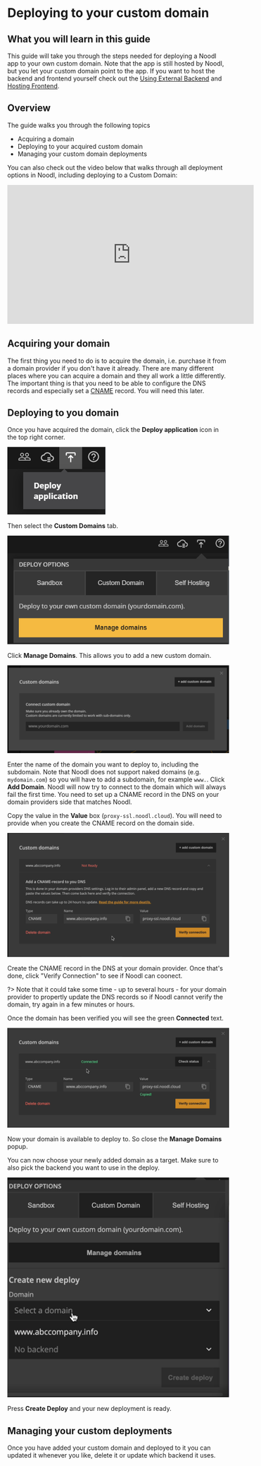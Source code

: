 # Deploying to your custom domain

## What you will learn in this guide
This guide will take you through the steps needed for deploying a Noodl app to your own custom domain. Note that the app is still hosted by Noodl, but you let your custom domain point to the app. If you want to host the backend and frontend yourself check out the [Using External Backend](guides/deploy-noodl-apps/using-external-backend.md) and [Hosting Frontend](guides/deploy-noodl-apps/hosting-frontend.md).

## Overview

The guide walks you through the following topics
* Acquiring a domain
* Deploying to your acquired custom domain
* Managing your custom domain deployments

You can also check out the video below that walks through all deployment options in Noodl, including deploying to a Custom Domain:

<iframe width="560" height="315" src="https://www.youtube-nocookie.com/embed/M97-89RiboE" title="YouTube video player" frameborder="0" allow="accelerometer; autoplay; clipboard-write; encrypted-media; gyroscope; picture-in-picture" allowfullscreen></iframe>

## Acquiring your domain
The first thing you need to do is to acquire the domain, i.e. purchase it from a domain provider if you don't have it already. There are many different places where you can acquire a domain and they all work a little differently. The important thing is that you need to be able to configure the DNS records and especially set a [CNAME](https://en.wikipedia.org/wiki/CNAME_record) record. You will need this later.

## Deploying to you domain
Once you have acquired the domain, click the **Deploy application** icon in the top right corner. 

<div class="ndl-image-with-background s">

![](deploy-button.png)

</div>

Then select the **Custom Domains** tab.
<div class="ndl-image-with-background">

![](custom-domains.png)

</div>

Click **Manage Domains**. This allows you to add a new custom domain.

<div class="ndl-image-with-background l">

![](custom-domains-2.png)

</div>

Enter the name of the domain you want to deploy to, including the subdomain. Note that Noodl does not support naked domains (e.g. `mydomain.com`) so you will have to add a subdomain, for example `www.`.
Click **Add Domain**. Noodl will now try to connect to the domain which will always fail the first time. You need to set up a CNAME record in the DNS on your domain providers side that matches Noodl.

Copy the value in the **Value** box (`proxy-ssl.noodl.cloud`). You will need to provide when you create the CNAME record on the domain side.

<div class="ndl-image-with-background l">

![](custom-domains-3.png)

</div>

Create the CNAME record in the DNS at your domain provider. Once that's done, click "Verify Connection" to see if Noodl can coonect.

?> Note that it could take some time - up to several hours - for your domain provider to propertly update the DNS records so if Noodl cannot verify the domain, try again in a few minutes or hours.

Once the domain has been verified you will see the green **Connected** text.

<div class="ndl-image-with-background l">

![](custom-domains-4.png)

</div>

Now your domain is available to deploy to. So close the **Manage Domains** popup.

You can now choose your newly added domain as a target. Make sure to also pick the backend you want to use in the deploy.

<div class="ndl-image-with-background l">

![](custom-domains-5.png)

</div>

Press **Create Deploy** and your new deployment is ready.

## Managing your custom deployments
Once you have added your custom domain and deployed to it you can updated it whenever you like, delete it or update which backend it uses.

